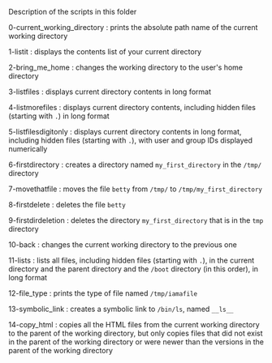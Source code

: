 Description of the scripts in this folder


0-current_working_directory : prints the absolute path name of the current working directory

1-listit : displays the contents list of your current directory

2-bring_me_home : changes the working directory to the user's home directory

3-listfiles : displays current directory contents in long format

4-listmorefiles : displays current directory contents, including hidden files (starting with `.`) in long format

5-listfilesdigitonly : displays current directory contents in long format, including hidden files (starting with `.`), with user and group IDs displayed numerically

6-firstdirectory : creates a directory named `my_first_directory` in the `/tmp/` directory

7-movethatfile : moves the file `betty` from `/tmp/` to `/tmp/my_first_directory`

8-firstdelete : deletes the file `betty`

9-firstdirdeletion : deletes the directory `my_first_directory` that is in the `tmp` directory

10-back : changes the current working directory to the previous one

11-lists : lists all files, including hidden files (starting with `.`), in the current directory and the parent directory and the `/boot` directory (in this order), in long format

12-file_type : prints the type of file named `/tmp/iamafile`

13-symbolic_link : creates a symbolic link to `/bin/ls`, named `__ls__`

14-copy_html : copies all the HTML files from the current working directory to the parent of the working directory, but only copies files that did not exist in the parent of the working directory or were newer than the versions in the parent of the working directory
